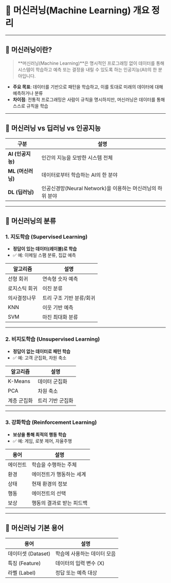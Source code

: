 # 🧠 머신러닝(Machine Learning) 개요 정리
---

## 📌 머신러닝이란?

> **머신러닝(Machine Learning)**은 명시적인 프로그래밍 없이 데이터를 통해 시스템이 학습하고 예측 또는 결정을 내릴 수 있도록 하는 인공지능(AI)의 한 분야입니다.

- **주요 목표**: 데이터를 기반으로 패턴을 학습하고, 이를 토대로 미래의 데이터에 대해 예측하거나 분류
- **차이점**: 전통적 프로그래밍은 사람이 규칙을 명시하지만, 머신러닝은 데이터를 통해 스스로 규칙을 학습

---

## 🧩 머신러닝 vs 딥러닝 vs 인공지능

| 구분         | 설명 |
|--------------|------|
| **AI (인공지능)** | 인간의 지능을 모방한 시스템 전체 |
| **ML (머신러닝)** | 데이터로부터 학습하는 AI의 한 분야 |
| **DL (딥러닝)** | 인공신경망(Neural Network)을 이용하는 머신러닝의 하위 분야 |

---

## 🧭 머신러닝의 분류

### 1. 지도학습 (Supervised Learning)
- **정답이 있는 데이터(레이블)로 학습**
- ✅ 예: 이메일 스팸 분류, 집값 예측

| 알고리즘 | 설명 |
|----------|------|
| 선형 회귀 | 연속형 숫자 예측 |
| 로지스틱 회귀 | 이진 분류 |
| 의사결정나무 | 트리 구조 기반 분류/회귀 |
| KNN | 이웃 기반 예측 |
| SVM | 마진 최대화 분류 |

---

### 2. 비지도학습 (Unsupervised Learning)
- **정답이 없는 데이터로 패턴 학습**
- ✅ 예: 고객 군집화, 차원 축소

| 알고리즘 | 설명 |
|----------|------|
| K-Means | 데이터 군집화 |
| PCA | 차원 축소 |
| 계층 군집화 | 트리 기반 군집화 |

---

### 3. 강화학습 (Reinforcement Learning)
- **보상을 통해 최적의 행동 학습**
- ✅ 예: 게임, 로봇 제어, 자율주행

| 용어 | 설명 |
|------|------|
| 에이전트 | 학습을 수행하는 주체 |
| 환경 | 에이전트가 행동하는 세계 |
| 상태 | 현재 환경의 정보 |
| 행동 | 에이전트의 선택 |
| 보상 | 행동의 결과로 받는 피드백 |

---

## 🔨 머신러닝 기본 용어

| 용어 | 설명 |
|------|------|
| 데이터셋 (Dataset) | 학습에 사용하는 데이터 모음 |
| 특징 (Feature) | 데이터의 입력 변수 (X) |
| 라벨 (Label) | 정답 또는 예측 대상

